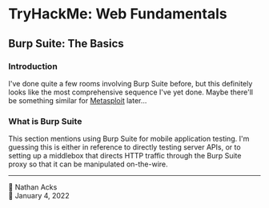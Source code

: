 # TryHackMe: Web Fundamentals

## Burp Suite: The Basics

### Introduction

I've done quite a few rooms involving Burp Suite before, but this definitely looks like the most comprehensive sequence I've yet done. Maybe there'll be something similar for [Metasploit](../notes/metasploit.md) later...

### What is Burp Suite

This section mentions using Burp Suite for mobile application testing. I'm guessing this is either in reference to directly testing server APIs, or to setting up a middlebox that directs HTTP traffic through the Burp Suite proxy so that it can be manipulated on-the-wire.

- - - -

👤 Nathan Acks  
📅 January 4, 2022
